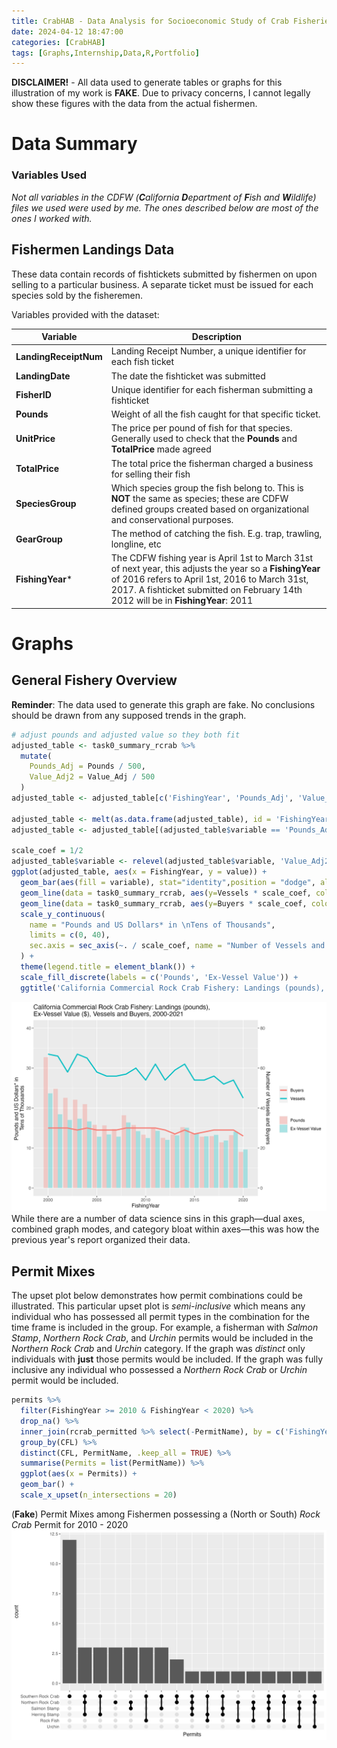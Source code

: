 ```yaml
---
title: CrabHAB - Data Analysis for Socioeconomic Study of Crab Fisheries
date: 2024-04-12 18:47:00
categories: [CrabHAB]
tags: [Graphs,Internship,Data,R,Portfolio]
---
```


**DISCLAIMER!** - All data used to generate tables or graphs for this illustration of my work is **FAKE**. Due to privacy concerns, I cannot legally show these figures with the data from the actual fishermen.


# Data Summary
### Variables Used
*Not all variables in the CDFW (**C**alifornia **D**epartment of **F**ish and **W**ildlife) files we used were used by me. The ones described below are most of the ones I worked with.*
## Fishermen Landings Data
These data contain records of fishtickets submitted by fishermen on upon selling to a particular business. A separate ticket must be issued for each species sold by the fisheremen.


Variables provided with the dataset:  

| Variable | Description |  
| ---------------- | ------------- |  
| **LandingReceiptNum** | Landing Receipt Number, a unique identifier for each fish ticket |  
| **LandingDate** | The date the fishticket was submitted |  
| **FisherID** | Unique identifier for each fisherman submitting a fishticket |  
| **Pounds** | Weight of all the fish caught for that specific ticket. |  
| **UnitPrice** | The price per pound of fish for that species. Generally used to check that the **Pounds** and **TotalPrice** made agreed |  
| **TotalPrice** | The total price the fisherman charged a business for selling their fish |  
| **SpeciesGroup** | Which species group the fish belong to. This is **NOT** the same as species; these are CDFW defined groups created based on organizational and conservational purposes. |  
| **GearGroup** | The method of catching the fish. E.g. trap, trawling, longline, etc |  
| **FishingYear**\* | The CDFW fishing year is April 1st to March 31st of next year, this adjusts the year so a **FishingYear** of 2016 refers to April 1st, 2016 to March 31st, 2017. A fishticket submitted on February 14th 2012 will be in **FishingYear**: 2011 |  

# Graphs
## General Fishery Overview
**Reminder**: The data used to generate this graph are fake. No conclusions should be drawn from any supposed trends in the graph.
```r
# adjust pounds and adjusted value so they both fit
adjusted_table <- task0_summary_rcrab %>% 
  mutate(
    Pounds_Adj = Pounds / 500, 
    Value_Adj2 = Value_Adj / 500
  )
adjusted_table <- adjusted_table[c('FishingYear', 'Pounds_Adj', 'Value_Adj2', 'Vessels', 'Buyers')]

adjusted_table <- melt(as.data.frame(adjusted_table), id = 'FishingYear')
adjusted_table <- adjusted_table[(adjusted_table$variable == 'Pounds_Adj') | (adjusted_table$variable == 'Value_Adj2'),]

scale_coef = 1/2
adjusted_table$variable <- relevel(adjusted_table$variable, 'Value_Adj2')
ggplot(adjusted_table, aes(x = FishingYear, y = value)) + 
  geom_bar(aes(fill = variable), stat="identity",position = "dodge", alpha=.3) +
  geom_line(data = task0_summary_rcrab, aes(y=Vessels * scale_coef, color='Vessels'), size = 1.1) + 
  geom_line(data = task0_summary_rcrab, aes(y=Buyers * scale_coef, color= 'Buyers'), size = 1.1) +
  scale_y_continuous(
    name = "Pounds and US Dollars* in \nTens of Thousands", 
    limits = c(0, 40),
    sec.axis = sec_axis(~. / scale_coef, name = "Number of Vessels and Buyers")
  ) +
  theme(legend.title = element_blank()) +
  scale_fill_discrete(labels = c('Pounds', 'Ex-Vessel Value')) + 
  ggtitle('California Commercial Rock Crab Fishery: Landings (pounds), \nEx-Vessel Value ($), Vessels and Buyers, 2000-2021')
```
![Fishery Overview Example](../assets/CrabHAB/Fake_GenFishery.png)
While there are a number of data science sins in this graph—dual axes, combined graph modes, and category bloat within axes—this was how the previous year's report organized their data.

## Permit Mixes 
The upset plot below demonstrates how permit combinations could be illustrated. This particular upset plot is *semi-inclusive* which means any individual who has possessed all permit types in the combination for the time frame is included in the group. For example, a fisherman with *Salmon Stamp*, *Northern Rock Crab*, and *Urchin* permits would be included in the *Northern Rock Crab* and *Urchin* category. If the graph was *distinct* only individuals with **just** those permits would be included. If the graph was fully inclusive any individual who possessed a *Northern Rock Crab* or *Urchin* permit would be included.
```r
permits %>% 
  filter(FishingYear >= 2010 & FishingYear < 2020) %>% 
  drop_na() %>% 
  inner_join(rcrab_permitted %>% select(-PermitName), by = c('FishingYear' = 'FishingYear', 'CFL' = 'CFL')) %>% 
  group_by(CFL) %>% 
  distinct(CFL, PermitName, .keep_all = TRUE) %>% 
  summarise(Permits = list(PermitName)) %>% 
  ggplot(aes(x = Permits)) + 
  geom_bar() + 
  scale_x_upset(n_intersections = 20)
```
(**Fake**) Permit Mixes among Fishermen possessing a (North or South) *Rock Crab* Permit for 2010 - 2020
![Permit Mixes](../assets/CrabHAB/Fake_UpsetPlot.png)



